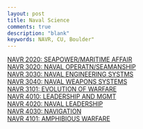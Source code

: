 ```yaml
---
layout: post
title: Naval Science
comments: true
description: "blank"
keywords: NAVR, CU, Boulder"
---
```

<body>
	<div><a href="../pages/NAVR-2020">NAVR 2020: SEAPOWER/MARITIME AFFAIR</a></div>
	<div><a href="../pages/NAVR-3020">NAVR 3020: NAVAL OPERATN/SEAMANSHIP</a></div>
	<div><a href="../pages/NAVR-3030">NAVR 3030: NAVAL ENGINEERING SYSTMS</a></div>
	<div><a href="../pages/NAVR-3040">NAVR 3040: NAVAL WEAPONS SYSTEMS</a></div>
	<div><a href="../pages/NAVR-3101">NAVR 3101: EVOLUTION OF WARFARE</a></div>
	<div><a href="../pages/NAVR-4010">NAVR 4010: LEADERSHIP AND MGMT</a></div>
	<div><a href="../pages/NAVR-4020">NAVR 4020: NAVAL LEADERSHIP</a></div>
	<div><a href="../pages/NAVR-4030">NAVR 4030: NAVIGATION</a></div>
	<div><a href="../pages/NAVR-4101">NAVR 4101: AMPHIBIOUS WARFARE</a></div>
</body>